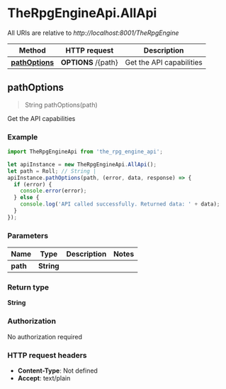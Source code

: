 # TheRpgEngineApi.AllApi

All URIs are relative to *http://localhost:8001/TheRpgEngine*

Method | HTTP request | Description
------------- | ------------- | -------------
[**pathOptions**](AllApi.md#pathOptions) | **OPTIONS** /{path} | Get the API capabilities



## pathOptions

> String pathOptions(path)

Get the API capabilities

### Example

```javascript
import TheRpgEngineApi from 'the_rpg_engine_api';

let apiInstance = new TheRpgEngineApi.AllApi();
let path = Roll; // String | 
apiInstance.pathOptions(path, (error, data, response) => {
  if (error) {
    console.error(error);
  } else {
    console.log('API called successfully. Returned data: ' + data);
  }
});
```

### Parameters


Name | Type | Description  | Notes
------------- | ------------- | ------------- | -------------
 **path** | **String**|  | 

### Return type

**String**

### Authorization

No authorization required

### HTTP request headers

- **Content-Type**: Not defined
- **Accept**: text/plain

